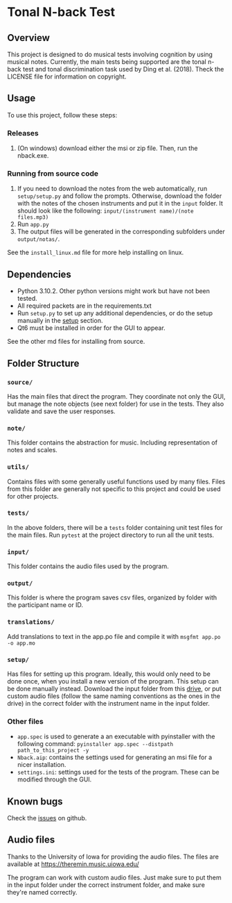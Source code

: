
# Tonal N-back Test

## Overview

This project is designed to do musical tests involving cognition by using musical notes. Currently, the main tests being supported are the tonal n-back test and tonal discrimination task used by Ding et al. (2018). Theck the LICENSE file for information on copyright.

## Usage

To use this project, follow these steps:

### Releases
1. (On windows) download either the msi or zip file. Then, run the nback.exe.

### Running from source code
1. If you need to download the notes from the web automatically, run `setup/setup.py` and follow the prompts. Otherwise, download the folder with the notes of the chosen instruments and put it in the `input` folder. It should look like the following: `input/(instrument name)/(note files.mp3)`
2. Run `app.py`
3. The output files will be generated in the corresponding subfolders under `output/notas/`.

See the `install_linux.md` file for more help installing on linux.

## Dependencies
- Python 3.10.2. Other python versions might work but have not been tested.
- All required packets are in the requirements.txt
- Run `setup.py` to set up any additional dependencies, or do the setup manually in the [setup](#setup) section.
- Qt6 must be installed in order for the GUI to appear.

See the other md files for installing from source.

## Folder Structure

### `source/`

Has the main files that direct the program. They coordinate not only the GUI, but manage the note objects (see next folder) for use in the tests. They also validate and save the user responses.

### `note/`

This folder contains the abstraction for music. Including representation of notes and scales.

### `utils/`

Contains files with some generally useful functions used by many files. Files from this folder are generally not specific to this project and could be used for other projects.

### `tests/`

In the above folders, there will be a `tests` folder containing unit test files for the main files. Run `pytest` at the project directory to run all the unit tests.

### `input/`

This folder contains the audio files used by the program.

### `output/`

This folder is where the program saves csv files, organized by folder with the participant name or ID.


### `translations/`

Add translations to text in the app.po file and compile it with `msgfmt app.po -o app.mo`

### `setup/`

Has files for setting up this program. Ideally, this would only need to be done once, when you install a new version of the program. This setup can be done manually instead. Download the input folder from this [drive](https://drive.google.com/drive/folders/19axa31xTREufETdWL1Ecop8WFUGSBidj?usp=drive_link), or put custom audio files (follow the same naming conventions as the ones in the drive) in the correct folder with the instrument name in the input folder.

### Other files

- `app.spec` is used to generate a an executable with pyinstaller with the following command:
`pyinstaller app.spec --distpath path_to_this_project -y`
- `Nback.aip`: contains the settings used for generating an msi file for a nicer installation.
- `settings.ini`: settings used for the tests of the program. These can be modified through the GUI.

## Known bugs
Check the [issues](https://github.com/LucasGerosa/n-back-python/issues) on github.

## Audio files
Thanks to the University of Iowa for providing the audio files. The files are available at https://theremin.music.uiowa.edu/

The program can work with custom audio files. Just make sure to put them in the input folder under the correct instrument folder, and make sure they're named correctly.